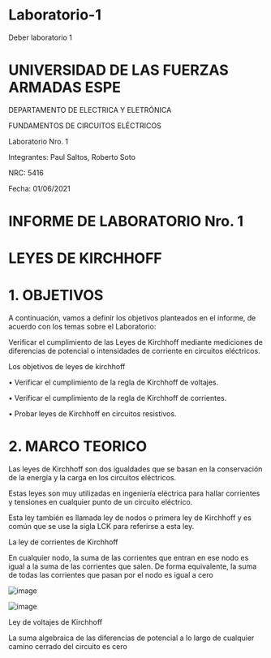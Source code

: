 # Laboratorio-1
Deber laboratorio 1

# UNIVERSIDAD DE LAS FUERZAS ARMADAS ESPE 
DEPARTAMENTO DE ELECTRICA Y ELETRÓNICA

FUNDAMENTOS DE CIRCUITOS ELÉCTRICOS

Laboratorio  Nro. 1

Integrantes: Paul Saltos, Roberto Soto

NRC: 5416

Fecha: 01/06/2021

 # INFORME DE LABORATORIO   Nro. 1
 
# LEYES DE KIRCHHOFF

# 1.	OBJETIVOS 

A continuación, vamos a definir los objetivos planteados en el informe, de acuerdo con los temas sobre el Laboratorio: 

Verificar el cumplimiento de las Leyes de Kirchhoff mediante mediciones de diferencias de potencial o intensidades de corriente en circuitos eléctricos.

Los objetivos de leyes de kirchhoff

•	Verificar el cumplimiento de la regla de Kirchhoff de voltajes. 

•	Verificar el cumplimiento de la regla de Kirchhoff de corrientes.

• Probar  leyes de Kirchhoff en circuitos resistivos. 

# 2.	MARCO TEORICO 

Las leyes de Kirchhoff son dos igualdades que se basan en la conservación de la energía y la carga en los circuitos eléctricos.

Estas leyes son muy utilizadas en ingeniería eléctrica para hallar corrientes y tensiones en cualquier punto de un circuito eléctrico. 

Esta ley también es llamada ley de nodos o primera ley de Kirchhoff y es común que se use la sigla LCK para referirse a esta ley. 

La ley de corrientes de Kirchhoff 

En cualquier nodo, la suma de las corrientes que entran en ese nodo es igual a la suma de las corrientes que salen. De forma equivalente, la suma de todas las corrientes que pasan por el nodo es igual a cero
 
![image](https://user-images.githubusercontent.com/85178869/120420294-baccee00-c329-11eb-8336-90284ad47b04.png)

![image](https://user-images.githubusercontent.com/85178869/120421013-219ed700-c32b-11eb-9095-ca8f0b5968dd.png)

 Ley de voltajes de Kirchhoff
 
La suma algebraica de las diferencias de potencial a lo largo de cualquier camino cerrado del circuito es cero 


